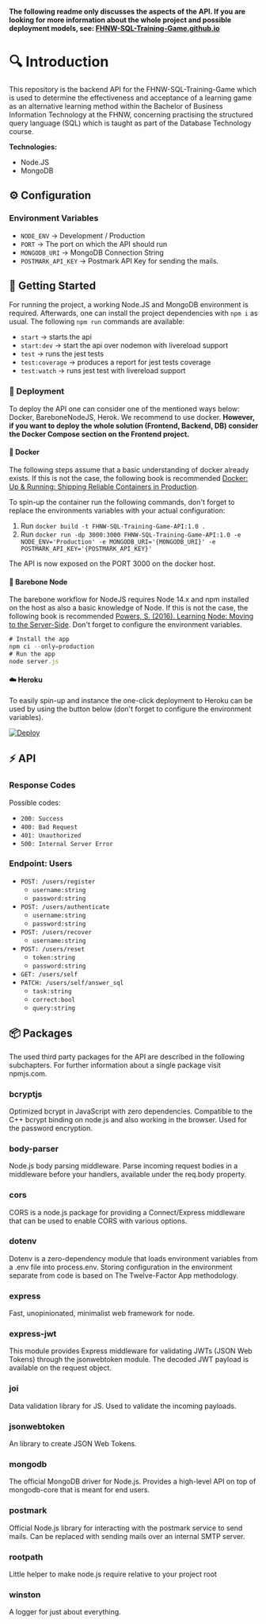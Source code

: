 **The following readme only discusses the aspects of the API. If you are looking for more information about the whole project and possible deployment models, see: [FHNW-SQL-Training-Game.github.io](https://github.com/FHNW-SQL-Training-Game/FHNW-SQL-Training-Game.github.io/)**

# 🔍 Introduction
This repository is the backend API for the FHNW-SQL-Training-Game which is used to determine the effectiveness and acceptance of a learning game as an alternative learning method within the Bachelor of Business Information Technology at the FHNW, concerning practising the structured query language (SQL) which is taught as part of the Database Technology course.

**Technologies:**
- Node.JS
- MongoDB

## ⚙️ Configuration
### Environment Variables
* `NODE_ENV` -> Development / Production
* `PORT` -> The port on which the API should run
* `MONGODB_URI` -> MongoDB Connection String
* `POSTMARK_API_KEY` -> Postmark API Key for sending the mails.

## 💾 Getting Started
For running the project, a working Node.JS and MongoDB environment is required. Afterwards, one can install the project dependencies with `npm i` as usual.
The following `npm run` commands are available:
- `start` -> starts the api
- `start:dev` -> start the api over nodemon with livereload support
- `test` -> runs the jest tests
- `test:coverage` -> produces a report for jest tests coverage
- `test:watch` -> runs jest test with livereload support

### 🔮 Deployment
To deploy the API one can consider one of the mentioned ways below: Docker, BareboneNodeJS, Herok. We recommend to use docker.
**However, if you want to deploy the whole solution (Frontend, Backend, DB) consider the Docker Compose section on the Frontend project.**

#### 🐋 Docker
The following steps assume that a basic understanding of docker already exists. If this is not the case, the following book is recommended [Docker: Up & Running: Shipping Reliable Containers in Production](https://www.oreilly.com/library/view/docker-up/9781492036722/).

To spin-up the container run the following commands, don't forget to replace the environments variables with your actual configuration:

1. Run `docker build -t FHNW-SQL-Training-Game-API:1.0 .`
2. Run `docker run -dp 3000:3000 FHNW-SQL-Training-Game-API:1.0 -e NODE_ENV='Production' -e MONGODB_URI='{MONGODB_URI}' -e POSTMARK_API_KEY='{POSTMARK_API_KEY}'`

The API is now exposed on the PORT 3000 on the docker host.

#### 👣 Barebone Node
The barebone workflow for NodeJS requires Node 14.x and npm installed on the host as also a basic knowledge of Node. If this is not the case, the following book is recommended [Powers, S. (2016). Learning Node: Moving to the Server-Side](https://www.oreilly.com/library/view/learning-node-2nd/9781491943113/). Don't forget to configure the environment variables.

```js
# Install the app
npm ci --only=production
# Run the app
node server.js
```

#### ☁️ Heroku
To easily spin-up and instance the one-click deployment to Heroku can be used by using the button below (don't forget to configure the environment variables).

[![Deploy](https://www.herokucdn.com/deploy/button.svg)](https://heroku.com/deploy?template=https://github.com/FHNW-SQL-Training-Game/FHNW-SQL-Training-Game-API)

## ⚡ API

### Response Codes
Possible codes: 
* `200: Success`
* `400: Bad Request`
* `401: Unauthorized`
* `500: Internal Server Error`


### Endpoint: Users
* `POST: /users/register`
  * `username:string`
  * `password:string`
* `POST: /users/authenticate`
  * `username:string`
  * `password:string`
* `POST: /users/recover`
  * `username:string`
* `POST: /users/reset`
  * `token:string`
  * `password:string`
* `GET: /users/self`
* `PATCH: /users/self/answer_sql`
  * `task:string`
  * `correct:bool`
  * `query:string`



## 📦 Packages
The used third party packages for the API are described in the following subchapters. For further information about a single package visit npmjs.com.

### bcryptjs
Optimized bcrypt in JavaScript with zero dependencies. Compatible to the C++ bcrypt binding on node.js and also working in the browser.
Used for the password encryption.

### body-parser
Node.js body parsing middleware.
Parse incoming request bodies in a middleware before your handlers, available under the req.body property.

### cors
CORS is a node.js package for providing a Connect/Express middleware that can be used to enable CORS with various options.

### dotenv
Dotenv is a zero-dependency module that loads environment variables from a .env file into process.env. Storing configuration in the environment separate from code is based on The Twelve-Factor App methodology.

### express
Fast, unopinionated, minimalist web framework for node.

### express-jwt
This module provides Express middleware for validating JWTs (JSON Web Tokens) through the jsonwebtoken module. The decoded JWT payload is available on the request object.

### joi
Data validation library for JS. Used to validate the incoming payloads.

### jsonwebtoken
An library to create JSON Web Tokens.

### mongodb
The official MongoDB driver for Node.js. Provides a high-level API on top of mongodb-core that is meant for end users.

### postmark
Official Node.js library for interacting with the postmark service to send mails. Can be replaced with sending mails over an internal SMTP server.

### rootpath
Little helper to make node.js require relative to your project root

### winston
A logger for just about everything.
